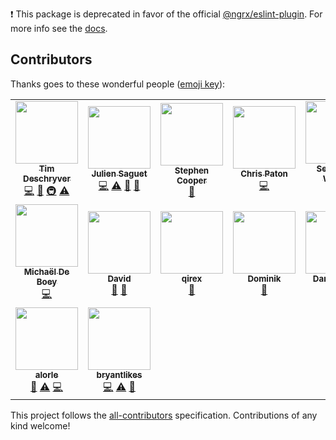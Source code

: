 ❗ This package is deprecated in favor of the official [@ngrx/eslint-plugin](https://www.npmjs.com/package/@ngrx/eslint-plugin). For more info see the [docs](https://ngrx.io/guide/eslint-plugin).

## Contributors

Thanks goes to these wonderful people ([emoji key](https://github.com/kentcdodds/all-contributors#emoji-key)):

<!-- ALL-CONTRIBUTORS-LIST:START - Do not remove or modify this section -->
<!-- prettier-ignore-start -->
<!-- markdownlint-disable -->
<table>
  <tr>
    <td align="center"><a href="http://timdeschryver.dev"><img src="https://avatars1.githubusercontent.com/u/28659384?v=4?s=100" width="100px;" alt=""/><br /><sub><b>Tim Deschryver</b></sub></a><br /><a href="https://github.com/timdeschryver/eslint-plugin-ngrx/commits?author=timdeschryver" title="Code">💻</a> <a href="#ideas-timdeschryver" title="Ideas, Planning, & Feedback">🤔</a> <a href="#infra-timdeschryver" title="Infrastructure (Hosting, Build-Tools, etc)">🚇</a> <a href="https://github.com/timdeschryver/eslint-plugin-ngrx/commits?author=timdeschryver" title="Tests">⚠️</a></td>
    <td align="center"><a href="https://github.com/jsaguet"><img src="https://avatars0.githubusercontent.com/u/49377434?v=4?s=100" width="100px;" alt=""/><br /><sub><b>Julien Saguet</b></sub></a><br /><a href="https://github.com/timdeschryver/eslint-plugin-ngrx/commits?author=jsaguet" title="Code">💻</a> <a href="https://github.com/timdeschryver/eslint-plugin-ngrx/commits?author=jsaguet" title="Tests">⚠️</a> <a href="#ideas-jsaguet" title="Ideas, Planning, & Feedback">🤔</a> <a href="https://github.com/timdeschryver/eslint-plugin-ngrx/commits?author=jsaguet" title="Documentation">📖</a></td>
    <td align="center"><a href="https://github.com/StephenCooper"><img src="https://avatars0.githubusercontent.com/u/20125490?v=4?s=100" width="100px;" alt=""/><br /><sub><b>Stephen Cooper</b></sub></a><br /><a href="#ideas-StephenCooper" title="Ideas, Planning, & Feedback">🤔</a></td>
    <td align="center"><a href="https://github.com/patoncrispy"><img src="https://avatars0.githubusercontent.com/u/2559414?v=4?s=100" width="100px;" alt=""/><br /><sub><b>Chris Paton</b></sub></a><br /><a href="https://github.com/timdeschryver/eslint-plugin-ngrx/commits?author=patoncrispy" title="Code">💻</a></td>
    <td align="center"><a href="https://www.semasquare.com/"><img src="https://avatars3.githubusercontent.com/u/7915599?v=4?s=100" width="100px;" alt=""/><br /><sub><b>Sebastian Weigel</b></sub></a><br /><a href="https://github.com/timdeschryver/eslint-plugin-ngrx/commits?author=Legiew" title="Code">💻</a></td>
    <td align="center"><a href="https://github.com/rafaelss95"><img src="https://avatars0.githubusercontent.com/u/11965907?v=4?s=100" width="100px;" alt=""/><br /><sub><b>Rafael Santana</b></sub></a><br /><a href="#ideas-rafaelss95" title="Ideas, Planning, & Feedback">🤔</a> <a href="https://github.com/timdeschryver/eslint-plugin-ngrx/commits?author=rafaelss95" title="Code">💻</a> <a href="https://github.com/timdeschryver/eslint-plugin-ngrx/commits?author=rafaelss95" title="Tests">⚠️</a></td>
    <td align="center"><a href="https://github.com/Armenvardanyan95"><img src="https://avatars.githubusercontent.com/u/20133025?v=4?s=100" width="100px;" alt=""/><br /><sub><b>Armen Vardanyan</b></sub></a><br /><a href="https://github.com/timdeschryver/eslint-plugin-ngrx/commits?author=Armenvardanyan95" title="Documentation">📖</a></td>
  </tr>
  <tr>
    <td align="center"><a href="https://michaeldeboey.be"><img src="https://avatars.githubusercontent.com/u/6643991?v=4?s=100" width="100px;" alt=""/><br /><sub><b>Michaël De Boey</b></sub></a><br /><a href="https://github.com/timdeschryver/eslint-plugin-ngrx/commits?author=MichaelDeBoey" title="Code">💻</a></td>
    <td align="center"><a href="https://github.com/david-shortman"><img src="https://avatars.githubusercontent.com/u/25187726?v=4?s=100" width="100px;" alt=""/><br /><sub><b>David</b></sub></a><br /><a href="https://github.com/timdeschryver/eslint-plugin-ngrx/commits?author=david-shortman" title="Documentation">📖</a> <a href="https://github.com/timdeschryver/eslint-plugin-ngrx/pulls?q=is%3Apr+reviewed-by%3Adavid-shortman" title="Reviewed Pull Requests">👀</a></td>
    <td align="center"><a href="https://github.com/qirex"><img src="https://avatars.githubusercontent.com/u/3652328?v=4?s=100" width="100px;" alt=""/><br /><sub><b>qirex</b></sub></a><br /><a href="https://github.com/timdeschryver/eslint-plugin-ngrx/commits?author=qirex" title="Documentation">📖</a></td>
    <td align="center"><a href="https://github.com/Plondrein"><img src="https://avatars.githubusercontent.com/u/7114556?v=4?s=100" width="100px;" alt=""/><br /><sub><b>Dominik</b></sub></a><br /><a href="https://github.com/timdeschryver/eslint-plugin-ngrx/commits?author=Plondrein" title="Documentation">📖</a></td>
    <td align="center"><a href="https://github.com/dangrussell"><img src="https://avatars.githubusercontent.com/u/4387475?v=4?s=100" width="100px;" alt=""/><br /><sub><b>Dan Russell</b></sub></a><br /><a href="https://github.com/timdeschryver/eslint-plugin-ngrx/commits?author=dangrussell" title="Documentation">📖</a></td>
    <td align="center"><a href="https://github.com/ValentinBossi"><img src="https://avatars.githubusercontent.com/u/19373754?v=4?s=100" width="100px;" alt=""/><br /><sub><b>Valentin</b></sub></a><br /><a href="https://github.com/timdeschryver/eslint-plugin-ngrx/pulls?q=is%3Apr+reviewed-by%3AValentinBossi" title="Reviewed Pull Requests">👀</a></td>
    <td align="center"><a href="https://github.com/prince-chrismc"><img src="https://avatars.githubusercontent.com/u/16867443?v=4?s=100" width="100px;" alt=""/><br /><sub><b>Chris Mc</b></sub></a><br /><a href="https://github.com/timdeschryver/eslint-plugin-ngrx/commits?author=prince-chrismc" title="Code">💻</a> <a href="#ideas-prince-chrismc" title="Ideas, Planning, & Feedback">🤔</a></td>
  </tr>
  <tr>
    <td align="center"><a href="https://alorle.github.io/"><img src="https://avatars.githubusercontent.com/u/4264243?v=4?s=100" width="100px;" alt=""/><br /><sub><b>alorle</b></sub></a><br /><a href="https://github.com/timdeschryver/eslint-plugin-ngrx/issues?q=author%3Aalorle" title="Bug reports">🐛</a> <a href="https://github.com/timdeschryver/eslint-plugin-ngrx/commits?author=alorle" title="Tests">⚠️</a> <a href="https://github.com/timdeschryver/eslint-plugin-ngrx/commits?author=alorle" title="Code">💻</a></td>
    <td align="center"><a href="https://github.com/bryantlikes"><img src="https://avatars.githubusercontent.com/u/3209808?v=4?s=100" width="100px;" alt=""/><br /><sub><b>bryantlikes</b></sub></a><br /><a href="https://github.com/timdeschryver/eslint-plugin-ngrx/commits?author=bryantlikes" title="Code">💻</a> <a href="https://github.com/timdeschryver/eslint-plugin-ngrx/commits?author=bryantlikes" title="Tests">⚠️</a> <a href="https://github.com/timdeschryver/eslint-plugin-ngrx/issues?q=author%3Abryantlikes" title="Bug reports">🐛</a></td>
  </tr>
</table>

<!-- markdownlint-restore -->
<!-- prettier-ignore-end -->

<!-- ALL-CONTRIBUTORS-LIST:END -->

This project follows the [all-contributors](https://github.com/kentcdodds/all-contributors) specification. Contributions of any kind welcome!
